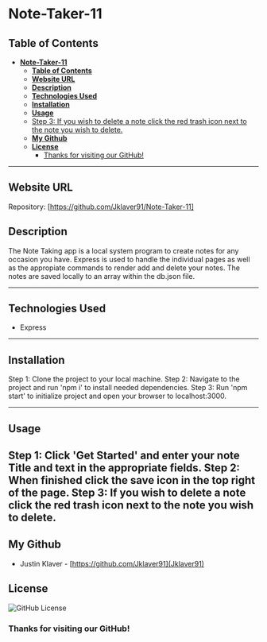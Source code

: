 # **Note-Taker-11**

## **Table of Contents** 

- [**Note-Taker-11**](#note-taker-11)
  - [**Table of Contents**](#table-of-contents)
  - [**Website URL**](#website-url)
  - [**Description**](#description)
  - [**Technologies Used**](#technologies-used)
  - [**Installation**](#installation)
  - [**Usage**](#usage)
  - [Step 3: If you wish to delete a note click the red trash icon next to the note you wish to delete.](#step-3-if-you-wish-to-delete-a-note-click-the-red-trash-icon-next-to-the-note-you-wish-to-delete)
  - [**My Github**](#my-github)
  - [**License**](#license)
    - [Thanks for visiting our GitHub!](#thanks-for-visiting-our-github)

---

## **Website URL**

Repository: [https://github.com/Jklaver91/Note-Taker-11]

## **Description**

The Note Taking app is a local system program to create notes for any occasion you have. Express is used to handle the individual pages as well as the appropiate commands to render add and delete your notes. The notes are saved locally to an array within the db.json file.

---

## **Technologies Used**
- Express

---

## **Installation**

Step 1: Clone the project to your local machine.
Step 2: Navigate to the project and run 'npm i' to install needed dependencies.
Step 3: Run 'npm start' to initialize project and open your browser to localhost:3000.

---

## **Usage**

Step 1: Click 'Get Started' and enter your note Title and text in the appropriate fields.
Step 2: When finished click the save icon in the top right of the page. 
Step 3: If you wish to delete a note click the red trash icon next to the note you wish to delete.
---

## **My Github**

- Justin Klaver - [https://github.com/Jklaver91](Jklaver91)

## **License**

![GitHub License](https://img.shields.io/badge/GitHub-MIT-green.svg)

### Thanks for visiting our GitHub!